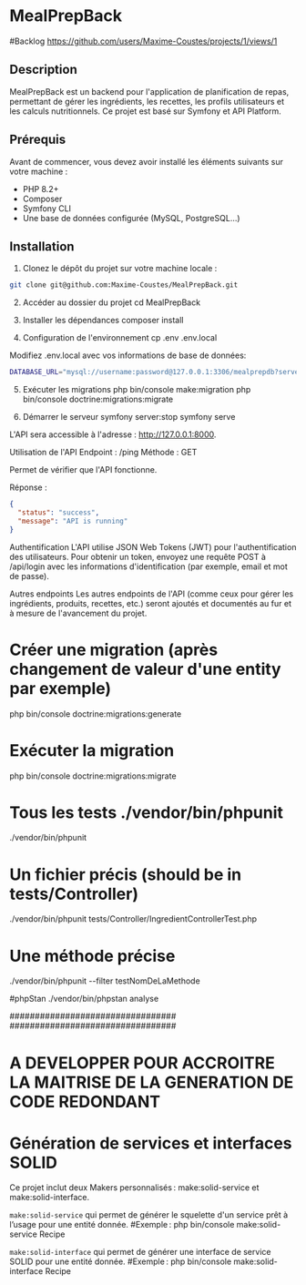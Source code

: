 # MealPrepBack

#Backlog
https://github.com/users/Maxime-Coustes/projects/1/views/1

## Description
MealPrepBack est un backend pour l'application de planification de repas, permettant de gérer les ingrédients, les recettes, les profils utilisateurs et les calculs nutritionnels. Ce projet est basé sur Symfony et API Platform.

## Prérequis

Avant de commencer, vous devez avoir installé les éléments suivants sur votre machine :

- PHP 8.2+
- Composer
- Symfony CLI
- Une base de données configurée (MySQL, PostgreSQL...)

## Installation

1. Clonez le dépôt du projet sur votre machine locale :

```bash
git clone git@github.com:Maxime-Coustes/MealPrepBack.git
````

2. Accéder au dossier du projet
cd MealPrepBack

3. Installer les dépendances
composer install

4. Configuration de l'environnement
cp .env .env.local

Modifiez .env.local avec vos informations de base de données:
```bash 
DATABASE_URL="mysql://username:password@127.0.0.1:3306/mealprepdb?serverVersion=5.7"
````

5. Exécuter les migrations
php bin/console make:migration
php bin/console doctrine:migrations:migrate


6. Démarrer le serveur
symfony server:stop
symfony serve

L'API sera accessible à l'adresse : http://127.0.0.1:8000.


Utilisation de l'API
Endpoint : /ping
Méthode : GET

Permet de vérifier que l'API fonctionne.

Réponse :
```JSON
{
  "status": "success",
  "message": "API is running"
}
````

Authentification
L'API utilise JSON Web Tokens (JWT) pour l'authentification des utilisateurs. Pour obtenir un token, envoyez une requête POST à /api/login avec les informations d'identification (par exemple, email et mot de passe).

Autres endpoints
Les autres endpoints de l'API (comme ceux pour gérer les ingrédients, produits, recettes, etc.) seront ajoutés et documentés au fur et à mesure de l'avancement du projet.


# Créer une migration (après changement de valeur d'une entity par exemple)
php bin/console doctrine:migrations:generate

# Exécuter la migration
php bin/console doctrine:migrations:migrate

#### 
# Tous les tests   ./vendor/bin/phpunit
./vendor/bin/phpunit

# Un fichier précis (should be in tests/Controller)
./vendor/bin/phpunit tests/Controller/IngredientControllerTest.php

# Une méthode précise
./vendor/bin/phpunit --filter testNomDeLaMethode

#phpStan
./vendor/bin/phpstan analyse 

#################################
#################################
#  A DEVELOPPER POUR ACCROITRE LA MAITRISE DE LA GENERATION DE CODE REDONDANT 

# Génération de services et interfaces SOLID

Ce projet inclut deux Makers personnalisés : make:solid-service et make:solid-interface.

````make:solid-service````
qui permet de générer le squelette d'un service prêt à l’usage pour une entité donnée.
#Exemple : php bin/console make:solid-service Recipe



````make:solid-interface````
qui permet de générer une interface de service SOLID pour une entité donnée.
#Exemple : php bin/console make:solid-interface Recipe

